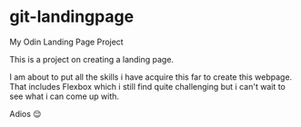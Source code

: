 # git-landingpage
My Odin Landing Page Project

This is a project on creating a landing page.

I am about to put all the skills i have acquire this far to create this webpage. That includes Flexbox which i still find quite challenging but i can't wait to see what i can come up with.

Adios 😌
